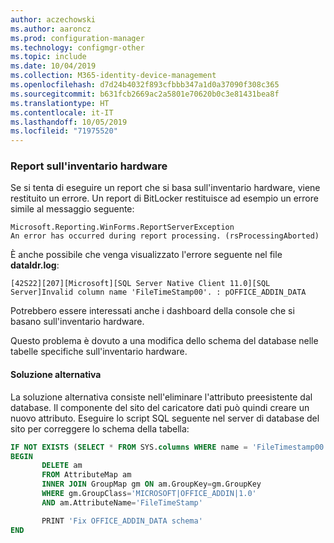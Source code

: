 ```yaml
---
author: aczechowski
ms.author: aaroncz
ms.prod: configuration-manager
ms.technology: configmgr-other
ms.topic: include
ms.date: 10/04/2019
ms.collection: M365-identity-device-management
ms.openlocfilehash: d7d24b4032f893cfbbb347a1d0a37090f308c365
ms.sourcegitcommit: b631fcb2669ac2a5801e70620b0c3e81431bea8f
ms.translationtype: HT
ms.contentlocale: it-IT
ms.lasthandoff: 10/05/2019
ms.locfileid: "71975520"
---
```

### <a name="ki_hinv"></a> Report sull'inventario hardware

<!--5468413-->
Se si tenta di eseguire un report che si basa sull'inventario hardware, viene restituito un errore. Un report di BitLocker restituisce ad esempio un errore simile al messaggio seguente:

```
Microsoft.Reporting.WinForms.ReportServerException
An error has occurred during report processing. (rsProcessingAborted)
```

È anche possibile che venga visualizzato l'errore seguente nel file **dataldr.log**:

`[42S22][207][Microsoft][SQL Server Native Client 11.0][SQL Server]Invalid column name 'FileTimeStamp00'. : pOFFICE_ADDIN_DATA`

Potrebbero essere interessati anche i dashboard della console che si basano sull'inventario hardware.

Questo problema è dovuto a una modifica dello schema del database nelle tabelle specifiche sull'inventario hardware.

#### <a name="workaround"></a>Soluzione alternativa

La soluzione alternativa consiste nell'eliminare l'attributo preesistente dal database. Il componente del sito del caricatore dati può quindi creare un nuovo attributo. Eseguire lo script SQL seguente nel server di database del sito per correggere lo schema della tabella:

``` SQL
IF NOT EXISTS (SELECT * FROM SYS.columns WHERE name = 'FileTimestamp00' AND object_id = OBJECT_ID('OFFICE_ADDIN_DATA'))
BEGIN
       DELETE am
       FROM AttributeMap am
       INNER JOIN GroupMap gm ON am.GroupKey=gm.GroupKey
       WHERE gm.GroupClass='MICROSOFT|OFFICE_ADDIN|1.0'
       AND am.AttributeName='FileTimeStamp'

       PRINT 'Fix OFFICE_ADDIN_DATA schema'
END
```
